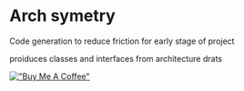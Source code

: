 # Arch symetry
Code generation to reduce friction for early stage of project

proiduces classes and interfaces from architecture drats


[!["Buy Me A Coffee"](https://www.buymeacoffee.com/assets/img/custom_images/orange_img.png)](https://www.buymeacoffee.com/epirogov)
